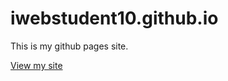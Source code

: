 # iwebstudent10.github.io
This is my github pages site.

[View my site](https://iwebstudent10.gitub.io)
